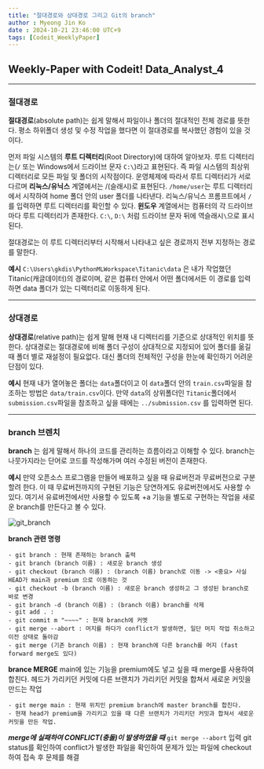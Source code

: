 ```yaml
---
title: "절대경로와 상대경로 그리고 Git의 branch"
author : Myeong Jin Ko
date : 2024-10-21 23:46:00 UTC+9
tags: [Codeit_WeeklyPaper]
---
```


## Weekly-Paper with Codeit! Data_Analyst_4
---
### 절대경로

**절대경로**(absolute path)는 쉽게 말해서 파일이나 폴더의 절대적인 전체 경로를 뜻한다. 
평소 하위폴더 생성 및 수정 작업을 했다면 이 절대경로를 복사했던 경험이 있을 것이다.

먼저 파일 시스템의 **루트 디렉터리**(Root Directory)에 대하여 알아보자. 루트 디렉터리는(`/` 또는 Windows에서 드라이브 문자 `C:\`)라고 표현된다. 즉 파일 시스템의 최상위 디렉터리로
모든 파일 및 폴더의 시작점이다. 운영체제에 따라서 루트 디렉터리가 서로 다르며 **리눅스/유닉스** 계열에서는 /(슬래시)로 표현된다. `/home/user`는 루트 디렉터리에서 시작하여 home 폴더 안의 user 폴더를 나타낸다.
리눅스/유닉스 프롬프트에서 `/`를 입력하면 루트 디렉터리를 확인할 수 있다. **윈도우** 계열에서는 컴퓨터의 각 드라이브마다 루트 디렉터리가 존재한다. `C:\`, `D:\`
처럼 드라이브 문자 뒤에 역슬래시`\`으로 표시된다.

절대경로는 이 루트 디렉터리부터 시작해서 나타내고 싶은 경로까지 전부 지정하는 경로를 말한다. 

**예시**
`C:\Users\gkdis\PythonMLWorkspace\Titanic\data` 은 내가 작업했던 Titanic(캐글데이터)의 경로이며, 같은 컴퓨터 안에서 어떤 폴더에서든 이 경로를 입력하면 data 폴더가 있는 디렉터리로 이동하게 된다.

--------

### 상대경로

**상대경로**(relative path)는 쉽게 말해 현재 내 디렉터리를 기준으로 상대적인 위치를 뜻한다.
상대경로는 절대경로에 비해 폴더 구성이 상대적으로 지정되어 있어 폴더를 옮길 때 폴더 별로 재설정이 필요없다. 대신 폴더의 전체적인 구성을 한눈에 확인하기 어려운 단점이 있다.

**예시** 
현재 내가 열어놓은 폴더는 `data`폴더이고 이 `data`폴더 안의 `train.csv`파일을 참조하는 방법은 `data/train.csv`이다.
만약 `data`의 상위폴더인 `Titanic`폴더에서 `submission.csv`파일을 참조하고 싶을 때에는 `../submission.csv` 를 입력하면 된다.


---------

### branch 브렌치

**branch** 는 쉽게 말해서 하나의 코드를 관리하는 흐름이라고 이해할 수 있다. branch는 나뭇가지라는 단어로 코드를 작성해가며 여러 수정된 버전이 존재한다.

**예시**
만약 오픈소스 프로그램을 만들어 배포하고 싶을 때 유료버전과 무료버전으로 구분할려 한다. 이 때 무료버전까지의 구현된 기능은 당연하게도 유료버전에서도 사용할 수 있다. 여기서 유료버전에서만 사용할 수 있도록 +a 기능을 별도로 구현하는 작업을 새로운 branch를 만든다고 볼 수 있다.

![git_branch](https://github.com/user-attachments/assets/e19bb617-b4e4-489d-a490-212ef8b70c2b)

**branch 관련 명령**
```
- git branch : 현재 존재하는 branch 출력
- git branch (branch 이름) : 새로운 branch 생성
- git checkout (branch 이름) : (branch 이름) branch로 이동 -> <중요> 사실 HEAD가 main과 premium 으로 이동하는 것
- git checkout -b (branch 이름) : 새로운 branch 생성하고 그 생성된 branch로 바로 변경
- git branch -d (branch 이름) : (branch 이름) branch를 삭제
- git add . :
- git commit m "~~~~" : 현재 branch에 커멧
- git merge --abort : 머지를 하다가 conflict가 발생하면, 일단 머지 작업 취소하고 이전 상태로 돌아감
- git merge (기존 branch 이름) : 현재 branch에 다른 branch를 머지 (fast forward merge도 있다)
```

**brance MERGE** 
main에 있는 기능을 premium에도 넣고 싶을 때 merge를 사용하여 합친다.
헤드가 가리키던 커밋에 다른 브랜치가 가리키던 커밋을 합쳐서 새로운 커밋을 만드는 작업

```
- git merge main : 현재 위치인 premium branch에 master branch를 합친다.
- 현재 head가 premium을 가리키고 있을 때 다른 브랜치가 가리키던 커밋과 합쳐서 새로운 커밋을 만든 작업.
```
***merge에 실패하여 CONFLICT(충돌)이 발생하였을 때***
`git merge --abort` 입력
git status를 확인하여 conflict가 발생한 파일을 확인하여 문제가 있는 파일에 checkout하여 접속 후 문제를 해결

